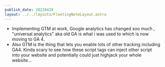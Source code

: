 ```yaml
---
publish_date: 20220429    
layout: ../../layouts/FleetingNoteLayout.astro
---
```

- Implementing GTM at work, Google analytics has changed soo much , "universal analytics" aka old GA is what i was used to which is now moving to GA 4. 
- Also GTM is the thing that lets you enable lots of other tracking including GA4. Kinda scary to see how these script tags can inject other script into your website and potentially could just highjack your whole website...